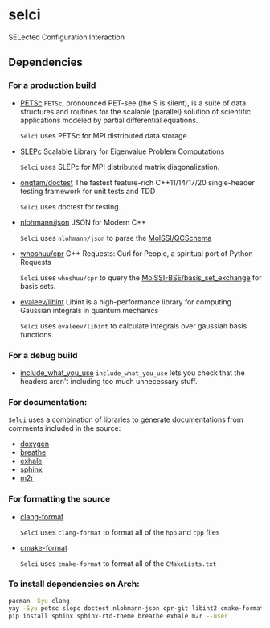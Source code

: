 # selci
SELected Configuration Interaction

## Dependencies

### For a production build
- [PETSc](https://gitlab.com/petsc/petsc)
   `PETSc`, pronounced PET-see (the S is silent), is a suite of data structures and routines for the scalable (parallel) solution of scientific applications modeled by partial differential equations.

   `Selci` uses PETSc for MPI distributed data storage.
- [SLEPc](https://gitlab.com/slepc/slepc)
   Scalable Library for Eigenvalue Problem Computations

   `Selci` uses SLEPc for MPI distributed matrix diagonalization.
- [onqtam/doctest](https://github.com/onqtam/doctest)
   The fastest feature-rich C++11/14/17/20 single-header testing framework for unit tests and TDD 

   `Selci` uses doctest for testing.
- [nlohmann/json](https://github.com/nlohmann/json)
   JSON for Modern C++

   `Selci` uses `nlohmann/json` to parse the [MolSSI/QCSchema](https://github.com/MolSSI/QCSchema)
- [whoshuu/cpr](https://github.com/whoshuu/cpr)
   C++ Requests: Curl for People, a spiritual port of Python Requests

   `Selci` uses `whoshuu/cpr` to query the [MolSSI-BSE/basis_set_exchange](https://github.com/MolSSI-BSE/basis_set_exchange) for basis sets.
- [evaleev/libint](https://github.com/evaleev/libint)
   Libint is a high-performance library for computing Gaussian integrals in quantum mechanics


   `Selci` uses `evaleev/libint` to calculate integrals over gaussian basis functions.
### For a debug build
- [include_what_you_use](https://github.com/include-what-you-use/include-what-you-use)
   `include_what_you_use` lets you check that the headers aren't including too much unnecessary stuff.

### For documentation:
`Selci` uses a combination of libraries to generate documentations from comments included in the source:
- [doxygen](http://www.doxygen.nl/)
- [breathe](https://github.com/michaeljones/breathe)
- [exhale](https://github.com/svenevs/exhale)
- [sphinx](http://www.sphinx-doc.org/en/master/)
- [m2r](https://github.com/miyakogi/m2r)

### For formatting the source
- [clang-format](https://clang.llvm.org/)
   
   `Selci` uses `clang-format` to format all of the `hpp` and `cpp` files
- [cmake-format](https://github.com/cheshirekow/cmake_format)

   `Selci` uses `cmake-format` to format all of the `CMakeLists.txt`

### To install dependencies on Arch:

```bash
pacman -Syu clang
yay -Syu petsc slepc doctest nlohmann-json cpr-git libint2 cmake-format include-what-you-use doxygen
pip install sphinx sphinx-rtd-theme breathe exhale m2r --user
```
